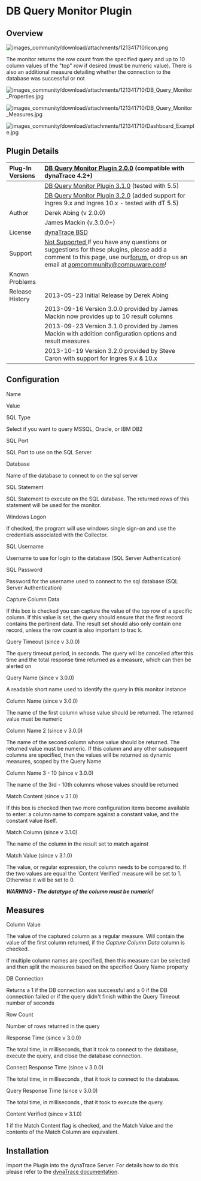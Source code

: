 # DB Query Monitor Plugin

## Overview

![images_community/download/attachments/121341710/icon.png](images_community/download/attachments/121341710/icon.png)

The monitor returns the row count from the specified query and up to 10 column values of the "top" row if desired (must be numeric value). There is also an additional measure detailing whether the
connection to the database was successful or not

![images_community/download/attachments/121341710/DB_Query_Monitor_Properties.jpg](images_community/download/attachments/121341710/DB_Query_Monitor_Properties.jpg)

![images_community/download/attachments/121341710/DB_Query_Monitor_Measures.jpg](images_community/download/attachments/121341710/DB_Query_Monitor_Measures.jpg)

![images_community/download/attachments/121341710/Dashboard_Example.jpg](images_community/download/attachments/121341710/Dashboard_Example.jpg)

## Plugin Details

| Plug-In Versions | [DB Query Monitor Plugin 2.0.0](attachments_121569618_1_com.db.tabmon_2.0.0.jar) (compatible with dynaTrace 4.2+)
| :--- | :---
| |[DB Query Monitor Plugin 3.1.0](attachments_139657220_1_com.db.tabmon_3.1.0.jar) (tested with 5.5)
| |[DB Query Monitor Plugin 3.2.0](attachments_142541006_1_com.db.tabmon_3.2.0.jar) (added support for Ingres 9.x and Ingres 10.x - tested with dT 5.5)
| Author |Derek Abing (v 2.0.0)
| |James Mackin (v.3.0.0+)
| License |[dynaTrace BSD](dynaTraceBSD.txt)
| Support | [Not Supported ](https://community.compuwareapm.com/community/display/DL/Support+Levels#SupportLevels-Community) If you have any questions or suggestions for these plugins, please add a comment to this page, use our[forum](https://community.dynatrace.com/community/pages/viewpage.action?pageId=46628918), or drop us an email at [apmcommunity@compuware.com](mailto:apmcommunity@compuware.com)!
| Known Problems |
| Release History | 2013-05-23 Initial Release by Derek Abing
| |2013-09-16 Version 3.0.0 provided by James Mackin now provides up to 10 result columns
| |2013-09-23 Version 3.1.0 provided by James Mackin with addition configuration options and result measures
| | 2013-10-19 Version 3.2.0 provided by Steve Caron with support for Ingres 9.x & 10.x

## Configuration

Name

Value

SQL Type

Select if you want to query MSSQL, Oracle, or IBM DB2

SQL Port

SQL Port to use on the SQL Server

Database

Name of the database to connect to on the sql server

SQL Statement

SQL Statement to execute on the SQL database. The returned rows of this statement will be used for the monitor.

Windows Logon

If checked, the program will use windows single sign-on and use the credentials associated with the Collector.

SQL Username

Username to use for login to the database (SQL Server Authentication)

SQL Password

Password for the username used to connect to the sql database (SQL Server Authentication)

Capture Column Data

If this box is checked you can capture the value of the top row of a specific column. If this value is set, the query should ensure that the first record contains the pertinent data. The result set
should also only contain one record, unless the row count is also important to trac  k.

Query Timeout  (since v 3.0.0)

The query timeout period, in seconds. The query will be cancelled after this time and the total response time returned as a measure, which can then be alerted on

Query Name  (since v 3.0.0)

A readable short name used to identify the query in this monitor instance

Column Name  (since v 3.0.0)

The name of the first column whose value should be returned. The returned value must be numeric

Column Name 2  (since v 3.0.0)

The name of the second column whose value should be returned. The returned value must be numeric. If this column and any other subsequent columns are specified, then the values will be returned as
dynamic measures, scoped by the Query Name

Column Name 3 - 10  (since v 3.0.0)

The name of the 3rd - 10th columns whose values should be returned

Match Content (since v 3.1.0)

If this box is checked then two more configuration items become available to enter: a column name to compare against a constant value, and the constant value itself.

Match Column (since v 3.1.0)

The name of the column in the result set to match against

Match Value (since v 3.1.0)

The value, or regular expression, the column needs to be compared to. If the two values are equal the 'Content Verified' measure will be set to 1. Otherwise it will be set to 0.

*****WARNING - The datatype of the column must be numeric!***** 

## Measures

Column Value

The value of the captured column as a regular measure. Will contain the value of the first column returned, if the _Capture Column Data_ column is checked.

If multiple column names are specified, then this measure can be selected and then split the measures based on the specified Query Name property

DB Connection

Returns a 1 if the DB connection was successful and a 0 if the DB connection failed or if the query didn't finish within the Query Timeout number of seconds

Row Count

Number of rows returned in the query

Response Time (since v 3.0.0)

The total time, in milliseconds, that it took to connect to the database, execute the query, and close the database connection.

Connect Response Time  (since v 3.0.0)

The total time, in  milliseconds  , that it took to connect to the database.

Query Response Time  (since v 3.0.0)

The total time, in  milliseconds  , that it took to execute the query.

Content Verified (since v 3.1.0)

1 if the Match Content flag is checked, and the Match Value and the contents of the Match Column are equivalent.

## Installation

Import the Plugin into the dynaTrace Server. For details how to do this please refer to the [dynaTrace documentation](https://community/display/DOCDT50/Manage+and+Develop+User+Plugins).

